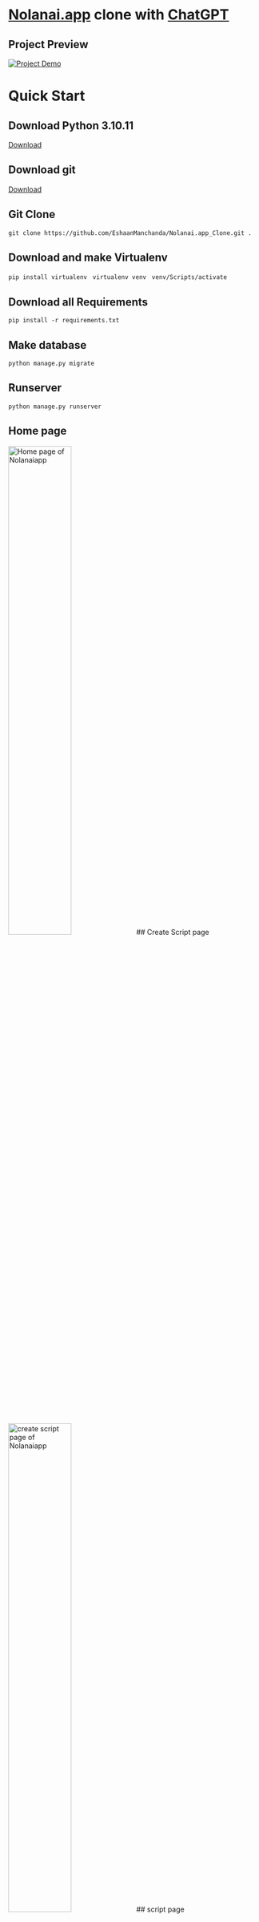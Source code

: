 # **[Nolanai.app](https://www.nolanai.app/)** clone with **[ChatGPT](https://chat.openai.com/)** 

## Project Preview
[![Project Demo](http://img.youtube.com/vi/cR3qgOs66xw/0.jpg)](http://www.youtube.com/watch?v=cR3qgOs66xw)

# Quick Start

## Download Python 3.10.11
<a href="https://www.python.org/ftp/python/3.10.11/python-3.10.11-embed-amd64.zip" target="_blank" >Download</a>

## Download git
<a href="https://github.com/git-for-windows/git/releases/download/v2.43.0.windows.1/Git-2.43.0-64-bit.exe" target="_blank" >Download</a>

## Git Clone 
``` git clone https://github.com/EshaanManchanda/Nolanai.app_Clone.git . ```
## Download and make Virtualenv 

``` pip install virtualenv ```
``` virtualenv venv```
``` venv/Scripts/activate```
## Download all Requirements

``` pip install -r requirements.txt ```

## Make database

``` python manage.py migrate ```

## Runserver

``` python manage.py runserver ```

## Home page
<img src="./assets/output/home.jpg" alt="Home page of Nolanaiapp" width="50%"/>
## Create Script page
<img src="./assets/output/createscriptpage.jpg" alt="create script page of Nolanaiapp" width="50%"/>
## script page
<img src="./assets/output/script.jpg" alt="script page of Nolanaiapp" width="50%"/>
